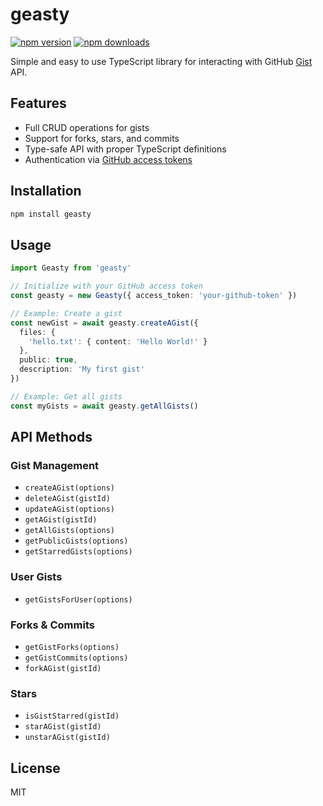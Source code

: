 # geasty

[![npm version][ver-img-src]][pkg-href]
[![npm downloads][dls-img-src]][pkg-href]

Simple and easy to use TypeScript library for interacting with GitHub [Gist](https://gist.github.com) API.

## Features

- Full CRUD operations for gists
- Support for forks, stars, and commits
- Type-safe API with proper TypeScript definitions
- Authentication via [GitHub access tokens](https://docs.github.com/en/authentication/keeping-your-account-and-data-secure/managing-your-personal-access-tokens#creating-a-fine-grained-personal-access-token)

## Installation

```bash
npm install geasty
```

## Usage

```typescript
import Geasty from 'geasty'

// Initialize with your GitHub access token
const geasty = new Geasty({ access_token: 'your-github-token' })

// Example: Create a gist
const newGist = await geasty.createAGist({
  files: {
    'hello.txt': { content: 'Hello World!' }
  },
  public: true,
  description: 'My first gist'
})

// Example: Get all gists
const myGists = await geasty.getAllGists()
```

## API Methods

### Gist Management

- `createAGist(options)`
- `deleteAGist(gistId)`
- `updateAGist(options)`
- `getAGist(gistId)`
- `getAllGists(options)`
- `getPublicGists(options)`
- `getStarredGists(options)`

### User Gists

- `getGistsForUser(options)`

### Forks & Commits

- `getGistForks(options)`
- `getGistCommits(options)`
- `forkAGist(gistId)`

### Stars

- `isGistStarred(gistId)`
- `starAGist(gistId)`
- `unstarAGist(gistId)`

## License

MIT

<!-- Badges -->
[ver-img-src]: <https://img.shields.io/npm/v/geasty> "npm version image"
[dls-img-src]: <https://img.shields.io/npm/dm/geasty> "npm downloads image"
[pkg-href]: <https://npmjs.com/pakcage/geasty> "npm version image"
